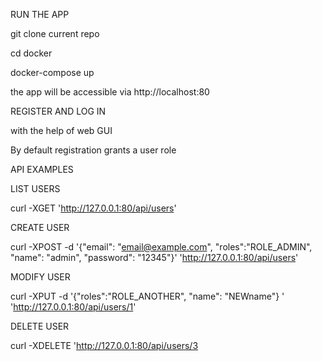 RUN THE APP


git clone current repo

cd docker

docker-compose up

 
the app will be accessible via http://localhost:80



REGISTER AND LOG IN

with the help of web GUI

By default registration grants a user role



API EXAMPLES

LIST USERS

curl -XGET 'http://127.0.0.1:80/api/users'

CREATE USER

curl -XPOST -d '{"email": "email@example.com", "roles":"ROLE_ADMIN", "name": "admin", "password": "12345"}' 'http://127.0.0.1:80/api/users'

MODIFY USER

curl -XPUT -d '{"roles":"ROLE_ANOTHER", "name": "NEWname"} ' 'http://127.0.0.1:80/api/users/1'

DELETE USER

curl -XDELETE 'http://127.0.0.1:80/api/users/3
